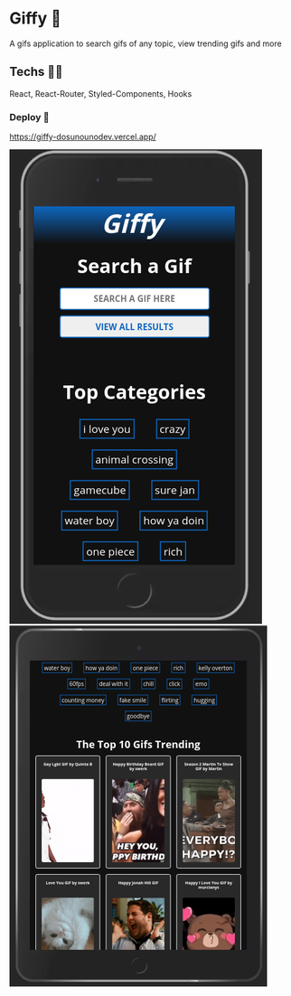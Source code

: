 # Giffy 🌠

A gifs application to search gifs of any topic, view trending gifs and more

## Techs 🧑‍💻

React, React-Router, Styled-Components, Hooks

### Deploy 🚀

https://giffy-dosunounodev.vercel.app/

![giffy1](/githubscreenshots/giffy1.png?raw=true 'giffy1')
![giffy2](/githubscreenshots/giffy2.png?raw=true 'giffy2')
